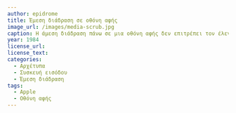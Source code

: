 ```yaml
---
author: epidrome
title: Έμεση διάδραση σε οθόνη αφής 
image_url: /images/media-scrub.jpg
caption: Η άμεση διάδραση πάνω σε μια οθόνη αφής δεν επιτρέπει τον έλεγχο του ρυθμού μετακίνησης, αλλά αυτό μπορεί να γίνει εφικτό τουλάχιστον για την περίπτωση της γραμμικής μετακίνησης, αν ο ρυθμός αντιπροσωπεύεται από μια άλλη ορθογωνική κίνηση του δακτύλου, όπως για παράδειγμα στην περίπτωση της αναζήτησης στον οριζόντιο χρόνο οπτικοακουστικού περιεχομένου, όπου ο ρυθμός αλλάζει με την κατακόρυφη θέση του δακτύλου. 
year: 1984
license_url: 
license_text: 
categories:
  - Αρχέτυπα 
  - Συσκευή εισόδου 
  - Έμεση διάδραση
tags:
  - Apple
  - Οθόνη αφής 
---
```

